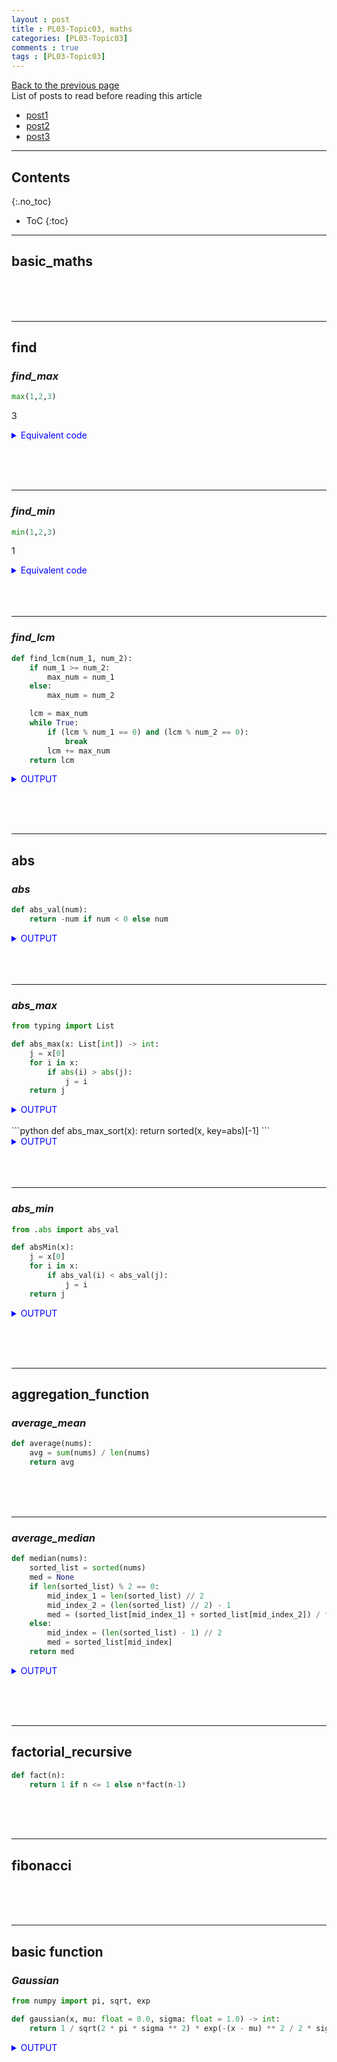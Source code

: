 ```yaml
---
layout : post
title : PL03-Topic03, maths
categories: [PL03-Topic03]
comments : true
tags : [PL03-Topic03]
---
```

[Back to the previous page](https://userdyk-github.github.io/pl03/PL03-Contents.html) <br>
List of posts to read before reading this article
- <a href='https://userdyk-github.github.io/'>post1</a>
- <a href='https://userdyk-github.github.io/'>post2</a>
- <a href='https://userdyk-github.github.io/'>post3</a>

---

## Contents
{:.no_toc}

* ToC
{:toc}

<hr class="division1">

## **basic_maths**

<br><br><br>

<hr class="division2">




## **find**

### ***find_max***

```python
max(1,2,3)
```
<span class="jb-medium">3</span>
<details markdown="1">
<summary class='jb-small' style="color:blue">Equivalent code</summary>
<hr class='division3'>
```python
def find_max(nums):
    max = nums[0]
    for x in nums:
        if x > max:
            max = x
    print(max)
```
<hr class='division3'>
</details>



<br><br><br>

---

### ***find_min***

```python
min(1,2,3)
```
<span class="jb-medium">1</span>
<details markdown="1">
<summary class='jb-small' style="color:blue">Equivalent code</summary>
<hr class='division3'>
```python
def find_min(x):
    min_num = x[0]
    for i in x:
        if min_num > i:
            min_num = i
    return min_num
```
<hr class='division3'>
</details>
<br><br><br>

---

### ***find_lcm***

```python
def find_lcm(num_1, num_2):
    if num_1 >= num_2:
        max_num = num_1
    else:
        max_num = num_2

    lcm = max_num
    while True:
        if (lcm % num_1 == 0) and (lcm % num_2 == 0):
            break
        lcm += max_num
    return lcm
```
<details markdown="1">
<summary class='jb-small' style="color:blue">OUTPUT</summary>
<hr class='division3'>
```
>>> find_lcm(5,2)
10
>>> find_lcm(12,76)
228
```
<hr class='division3'>
</details>

<br><br><br>

<hr class="division2">

## **abs**

### ***abs***

```python
def abs_val(num):
    return -num if num < 0 else num
```
<details markdown="1">
<summary class='jb-small' style="color:blue">OUTPUT</summary>
<hr class='division3'>
```
>>> abs_val(-5)
5
>>> abs_val(0)
0
```
<hr class='division3'>
</details>
<br><br><br>

---

### ***abs_max***

```python
from typing import List

def abs_max(x: List[int]) -> int:
    j = x[0]
    for i in x:
        if abs(i) > abs(j):
            j = i
    return j
```
<details markdown="1">
<summary class='jb-small' style="color:blue">OUTPUT</summary>
<hr class='division3'>
```
>>> abs_max([0,5,1,11])
11
>>> abs_max([3,-10,-2])
-10
```
<hr class='division3'>
</details>
<br>
```python
def abs_max_sort(x):
    return sorted(x, key=abs)[-1]
```
<details markdown="1">
<summary class='jb-small' style="color:blue">OUTPUT</summary>
<hr class='division3'>
```
>>> abs_max_sort([0,5,1,11])
11
>>> abs_max_sort([3,-10,-2])
-10
```
<hr class='division3'>
</details>
<br><br><br>

---

### ***abs_min***

```python
from .abs import abs_val

def absMin(x):
    j = x[0]
    for i in x:
        if abs_val(i) < abs_val(j):
            j = i
    return j
```

<details markdown="1">
<summary class='jb-small' style="color:blue">OUTPUT</summary>
<hr class='division3'>
```
>>> absMin([0,5,1,11])
0
>>> absMin([3,-10,-2])
-2
```
<hr class='division3'>
</details>

<br><br><br>

<hr class="division2">

## **aggregation_function**

### ***average_mean***

```python
def average(nums):
    avg = sum(nums) / len(nums)
    return avg
```

<br><br><br>

---

### ***average_median***

```python
def median(nums):
    sorted_list = sorted(nums)
    med = None
    if len(sorted_list) % 2 == 0:
        mid_index_1 = len(sorted_list) // 2
        mid_index_2 = (len(sorted_list) // 2) - 1
        med = (sorted_list[mid_index_1] + sorted_list[mid_index_2]) / float(2)
    else:
        mid_index = (len(sorted_list) - 1) // 2
        med = sorted_list[mid_index]
    return med
```

<details markdown="1">
<summary class='jb-small' style="color:blue">OUTPUT</summary>
<hr class='division3'>
```
>>> median([0])
0
>>> median([4,1,3,2])
2.5
```
<hr class='division3'>
</details>

<br><br><br>

<hr class="division2">

## **factorial_recursive**

```python
def fact(n):
    return 1 if n <= 1 else n*fact(n-1)
```

<br><br><br>

<hr class="division2">

## **fibonacci**

<br><br><br>

<hr class="division2">

## **basic function**

### ***Gaussian***

```python
from numpy import pi, sqrt, exp

def gaussian(x, mu: float = 0.0, sigma: float = 1.0) -> int:
    return 1 / sqrt(2 * pi * sigma ** 2) * exp(-(x - mu) ** 2 / 2 * sigma ** 2)
```
<details markdown="1">
<summary class='jb-small' style="color:blue">OUTPUT</summary>
<hr class='division3'>
```
>>> gaussian(1)
0.24197072451914337
  
>>> gaussian(24)
3.342714441794458e-126
Supports NumPy Arrays
Use numpy.meshgrid with this to generate gaussian blur on images.
>>> import numpy as np
>>> x = np.arange(15)
>>> gaussian(x)
array([3.98942280e-01, 2.41970725e-01, 5.39909665e-02, 4.43184841e-03,
       1.33830226e-04, 1.48671951e-06, 6.07588285e-09, 9.13472041e-12,
       5.05227108e-15, 1.02797736e-18, 7.69459863e-23, 2.11881925e-27,
       2.14638374e-32, 7.99882776e-38, 1.09660656e-43])
           
>>> gaussian(15)
5.530709549844416e-50

>>> gaussian(10**234) # doctest: +IGNORE_EXCEPTION_DETAIL
Traceback (most recent call last):
    ...
OverflowError: (34, 'Result too large')

>>> gaussian(10**-326)
0.3989422804014327

>>> gaussian(2523, mu=234234, sigma=3425)
0.0
```
<hr class='division3'>
</details>

<br><br><br>

---

### ***softmax***

```python
def softmax(vector):
    exponentVector = np.exp(vector)
    sumOfExponents = np.sum(exponentVector)
    softmax_vector = exponentVector / sumOfExponents
    return softmax_vector
```
<details markdown="1">
<summary class='jb-small' style="color:blue">OUTPUT</summary>
<hr class='division3'>
```
>>> np.ceil(np.sum(softmax([1,2,3,4])))
1.0

>>> vec = np.array([5,5])
>>> softmax(vec)
array([0.5, 0.5])

>>> softmax([0])
array([1.])
```
<hr class='division3'>
</details>

<br><br><br>

<hr class="division2">

## **integral**

### ***simpson_rule***

```python
```

---

<br><br><br>

### ***trapezoidal_rule***

```python
```

<br><br><br>

<hr class="division1">

List of posts followed by this article
- [post1](https://userdyk-github.github.io/)
- <a href='https://userdyk-github.github.io/'>post2</a>
- <a href='https://userdyk-github.github.io/'>post3</a>

---

Reference
- <a href='https://github.com/TheAlgorithms/Python' target="_blank">TheAlgorithms</a>
- <a href='https://userdyk-github.github.io/'>post3</a>

---

<details markdown="1">
<summary class='jb-small' style="color:blue">OUTPUT</summary>
<hr class='division3'>
```

```
<hr class='division3'>
</details>

